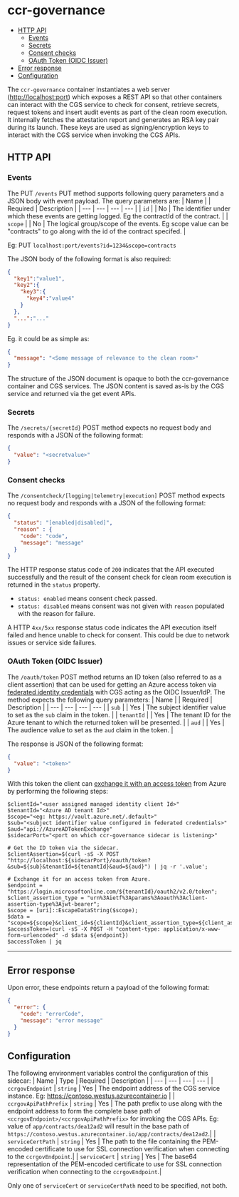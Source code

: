 # ccr-governance<!-- omit from toc -->
- [HTTP API](#http-api)
  - [Events](#events)
  - [Secrets](#secrets)
  - [Consent checks](#consent-checks)
  - [OAuth Token (OIDC Issuer)](#oauth-token-oidc-issuer)
- [Error response](#error-response)
- [Configuration](#configuration)

The ```ccr-governance``` container instantiates a web server (<http://localhost:port>) which exposes a REST API so that other containers can interact with the CGS service to check for consent, retrieve secrets, request tokens and insert audit events as part of the clean room execution. It internally fetches the attestation report and generates an RSA key pair during its launch. These keys are used as signing/encryption keys to interact with the CGS service when invoking the CGS APIs.

## HTTP API
### Events
The PUT `/events` PUT method supports following query parameters and a JSON body with event payload. The query parameters are:
| Name | | Required | Description |
| --- | --- | --- | --- |
| `id` | | No | The identifier under which these events are getting logged. Eg the contractId of the contract. |
| `scope` | | No | The logical group/scope of the events. Eg scope value can be "contracts" to go along with the id of the contract specifed. |

Eg: PUT `localhost:port/events?id=1234&scope=contracts`

The JSON body of the following format is also required:

```json
{
  "key1":"value1",
  "key2":{
    "key3":{
      "key4":"value4"
    }
  },
  "...":"..."
}
```
Eg. it could be as simple as:
```json
{
  "message": "<Some message of relevance to the clean room>"
}
```
The structure of the JSON document is opaque to both the ccr-governance container and CGS services. The JSON content is saved as-is by the CGS service and returned via the get event APIs.

### Secrets
The `/secrets/{secretId}` POST method expects no request body and responds with a JSON of the following format:

```json
{
  "value": "<secretvalue>"
}
```

### Consent checks
The `/consentcheck/[logging|telemetry|execution]` POST method expects no request body and responds with a JSON of the following format:

```json
{
  "status": "[enabled|disabled]",
  "reason" : {
    "code": "code",
    "message": "message"
  }
}
```

The HTTP response status code of `200` indicates that the API executed successfully and the result of the consent check for clean room execution is returned in the `status` property.
- `status: enabled` means consent check passed.
- `status: disabled` means consent was not given with `reason` populated with the reason for failure.  

A HTTP `4xx/5xx` response status code indicates the API execution itself failed and hence unable to check for consent. This could be due to network issues or service side failures.

### OAuth Token (OIDC Issuer)
The `/oauth/token` POST method returns an ID token (also referred to as a client assertion) that can be used for getting an Azure access token via [federated identity credentials](https://learn.microsoft.com/en-us/entra/workload-id/workload-identity-federation-create-trust-user-assigned-managed-identity?pivots=identity-wif-mi-methods-azp#other) with CGS acting as the OIDC Issuer/IdP. The method expects the following query parameters:
| Name | | Required | Description |
| --- | --- | --- | --- |
| `sub` | | Yes | The subject identifier value to set as the `sub` claim in the token. |
| `tenantId` | | Yes | The tenant ID for the Azure tenant to which the returned token will be presented. |
| `aud` | | Yes | The audience value to set as the `aud` claim in the token. |

The response is JSON of the following format:

```json
{
  "value": "<token>"
}
```
With this token the client can [exchange it with an access token](https://learn.microsoft.com/en-us/entra/identity-platform/v2-oauth2-client-creds-grant-flow#third-case-access-token-request-with-a-federated-credential) from Azure by performing the following steps:
```pwsh
$clientId="<user assigned managed identity client Id>"
$tenantId="<Azure AD tenant Id>"
$scope="<eg: https://vault.azure.net/.default>"
$sub="<subject identifier value configured in federated credentials>"
$aud="api://AzureADTokenExchange"
$sidecarPort="<port on which ccr-governance sidecar is listening>"

# Get the ID token via the sidecar.
$clientAssertion=$(curl -sS -X POST "http://localhost:${sidecarPort}/oauth/token?&sub=${sub}&tenantId=${tenantId}&aud=${aud}") | jq -r '.value';

# Exchange it for an access token from Azure.
$endpoint = "https://login.microsoftonline.com/${tenantId}/oauth2/v2.0/token";
$client_assertion_type = "urn%3Aietf%3Aparams%3Aoauth%3Aclient-assertion-type%3Ajwt-bearer";
$scope = [uri]::EscapeDataString($scope);
$data = "scope=${scope}&client_id=${clientId}&client_assertion_type=${client_assertion_type}&client_assertion=${clientAssertion}&grant_type=client_credentials";
$accessToken=(curl -sS -X POST -H "content-type: application/x-www-form-urlencoded" -d $data ${endpoint})
$accessToken | jq
```
---
## Error response
Upon error, these endpoints return a payload of the following format:

```json
{
  "error": {
    "code": "errorCode",
    "message": "error message"
  }
}
```

## Configuration
The following environment variables control the configuration of this sidecar:
| Name | Type | Required | Description |
| --- | --- | --- | --- |
| `ccrgovEndpoint` | `string` | Yes | The endpoint address of the CGS service instance. Eg: https://contoso.westus.azurecontainer.io |
| `ccrgovApiPathPrefix` | `string` | Yes | The path prefix to use along with the endpoint address to form the complete base path of `<ccrgovEndpoint>/<ccrgovApiPathPrefix>` for invoking the CGS APIs. Eg: value of `app/contracts/dea12ad2` will result in the base path of `https://contoso.westus.azurecontainer.io/app/contracts/dea12ad2`.|
| `serviceCertPath` | `string` | Yes | The path to the file containing the PEM-encoded certificate to use for SSL connection verification when connecting to the `ccrgovEndpoint`.|
| `serviceCert` | `string` | Yes | The base64 representation of the PEM-encoded certificate to use for SSL connection verification when connecting to the `ccrgovEndpoint`.|

Only one of `serviceCert` or `serviceCertPath` need to be specified, not both.
